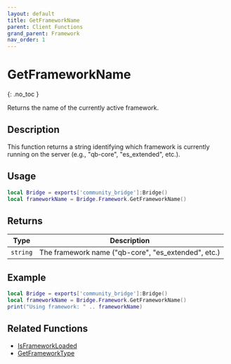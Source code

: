 ```yaml
---
layout: default
title: GetFrameworkName
parent: Client Functions
grand_parent: Framework
nav_order: 1
---
```


# GetFrameworkName
{: .no_toc }

Returns the name of the currently active framework.

## Description

This function returns a string identifying which framework is currently running on the server (e.g., "qb-core", "es_extended", etc.).

## Usage

```lua
local Bridge = exports['community_bridge']:Bridge()
local frameworkName = Bridge.Framework.GetFrameworkName()
```

## Returns

| Type | Description |
|------|-------------|
| `string` | The framework name ("qb-core", "es_extended", etc.) |

## Example

```lua
local Bridge = exports['community_bridge']:Bridge()
local frameworkName = Bridge.Framework.GetFrameworkName()
print("Using framework: " .. frameworkName)
```

## Related Functions

- [IsFrameworkLoaded](../shared/IsFrameworkLoaded.md)
- [GetFrameworkType](../shared/GetFrameworkType.md) 